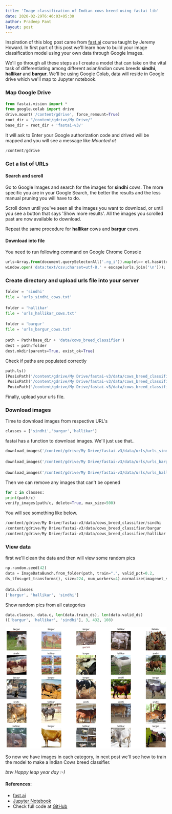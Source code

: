 ```yaml
---
title: 'Image classification of Indian cows breed using fastai lib'
date: 2020-02-29T6:46:03+05:30
author: Pradeep Pant
layout: post
---
```


Inspiration of this blog post came from [fast.ai](https://course.fast.ai/videos/?lesson=2) course taught by Jeremy Howard. 
In first part of this post we'll learn how to build your image classification model using your own data through Google Images.

We'll go through all these steps as I create a model that can take on the vital task of differentiating among different asian/indian cows breeds **sindhi**, **hallikar** and **bargur**. 
We'll be using Google Colab, data will reside in Google drive which we'll map to Jupyter notebook.

### Map Google Drive 
````python
from fastai.vision import *
from google.colab import drive
drive.mount('/content/gdrive', force_remount=True)
root_dir = "/content/gdrive/My Drive/"
base_dir = root_dir + 'fastai-v3/'
````
It will ask to Enter your Google authorization code and drived will be mapped and you will see 
a message like *Mounted at*
````python 
/content/gdrive 
````

### Get a list of URLs
#### Search and scroll
Go to Google Images and search for the images for **sindhi** cows. The more specific you are in your Google Search, the better the results and the less manual pruning you will have to do.

Scroll down until you've seen all the images you want to download, or until you see a button that says 'Show more results'. All the images you scrolled past are now available to download. 

Repeat the same procedure for **hallikar** cows and **bargur** cows.

#### Download into file
You need to run following command on Google Chrome Console

````python
urls=Array.from(document.querySelectorAll('.rg_i')).map(el=> el.hasAttribute('data-src')?el.getAttribute('data-src'):el.getAttribute('data-iurl'));
window.open('data:text/csv;charset=utf-8,' + escape(urls.join('\n')));
````
### Create directory and upload urls file into your server

````python
folder = 'sindhi'
file = 'urls_sindhi_cows.txt'

folder = 'hallikar'
file = 'urls_hallikar_cows.txt'

folder = 'bargur'
file = 'urls_bargur_cows.txt'

path = Path(base_dir + 'data/cows_breed_classifier')
dest = path/folder
dest.mkdir(parents=True, exist_ok=True)
````
Check if paths are populated correctly
````python
path.ls()
[PosixPath('/content/gdrive/My Drive/fastai-v3/data/cows_breed_classifier/sindhi'),
 PosixPath('/content/gdrive/My Drive/fastai-v3/data/cows_breed_classifier/hallikar'),
 PosixPath('/content/gdrive/My Drive/fastai-v3/data/cows_breed_classifier/bargur'),
 ````
Finally, upload your urls file.

### Download images
Time to download images from respective URL's 
````python
classes = ['sindhi','bargur','hallikar']
````
fastai has a function to download images. We'll just use that..
````python
download_images('/content/gdrive/My Drive/fastai-v3/data/urls/urls_sindhi_cows.txt', dest, max_pics=200)

download_images('/content/gdrive/My Drive/fastai-v3/data/urls/urls_bargur_cows.txt', dest, max_pics=200)

download_images('/content/gdrive/My Drive/fastai-v3/data/urls/urls_hallikar_cows.txt', dest, max_pics=200)
````
Then we can remove any images that can't be opened

````python
for c in classes:
print(path/c)
verify_images(path/c, delete=True, max_size=500)
````
You will see something like below.
````python
/content/gdrive/My Drive/fastai-v3/data/cows_breed_classifier/sindhi
/content/gdrive/My Drive/fastai-v3/data/cows_breed_classifier/bargur
/content/gdrive/My Drive/fastai-v3/data/cows_breed_classifier/hallikar
````

### View data
first we'll clean the data and then will view some random pics
````python
np.random.seed(42)
data = ImageDataBunch.from_folder(path, train=".", valid_pct=0.2,
ds_tfms=get_transforms(), size=224, num_workers=4).normalize(imagenet_stats)

data.classes
['bargur', 'hallikar', 'sindhi']

````
Show random pics from all categories
````python
data.classes, data.c, len(data.train_ds), len(data.valid_ds)
(['bargur', 'hallikar', 'sindhi'], 3, 432, 108)
````

![Indian Cows Breed Preview](\data\images\indian_cows_breed_preview.png)

So now we have images in each category, in next post we'll see how to train the model to make a Indian Cows breed classifier.

*btw Happy leap year day :-)*

#### References: 
* [fast.ai](https://course.fast.ai/videos/?lesson=2)
* [Jupyter Notebook](https://jupyter.org/)
* Check full code at [GitHub](https://github.com/ppant/course-v3/blob/master/lesson2_ppant_cows_classifier.ipynb)